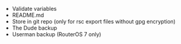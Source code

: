 * Validate variables
* README.md
* Store in git repo (only for rsc export files without gpg encryption)
* The Dude backup
* Userman backup (RouterOS 7 only)

